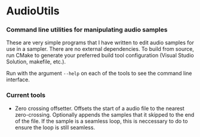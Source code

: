 # AudioUtils
### Command line utilities for manipulating audio samples

These are very simple programs that I have written to edit audio samples for use in a sampler. There are no external dependencies. To build from source, run CMake to generate your preferred build tool configuration (Visual Studio Solution, makefile, etc.).

Run with the argument `--help` on each of the tools to see the command line interface.

### Current tools
- Zero crossing offsetter. Offsets the start of a audio file to the nearest zero-crossing. Optionally appends the samples that it skipped to the end of the file. If the sample is a seamless loop, this is neccessary to do to ensure the loop is still seamless.

